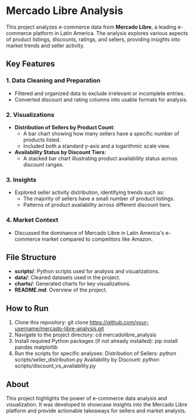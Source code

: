 # Mercado Libre Analysis

This project analyzes e-commerce data from **Mercado Libre**, a leading e-commerce platform in Latin America. The analysis explores various aspects of product listings, discounts, ratings, and sellers, providing insights into market trends and seller activity.

## Key Features

### 1. **Data Cleaning and Preparation**
- Filtered and organized data to exclude irrelevant or incomplete entries.
- Converted discount and rating columns into usable formats for analysis.

### 2. **Visualizations**
- **Distribution of Sellers by Product Count**:
  - A bar chart showing how many sellers have a specific number of products listed.
  - Included both a standard y-axis and a logarithmic scale view.
- **Availability Status by Discount Tiers**:
  - A stacked bar chart illustrating product availability status across discount ranges.

### 3. **Insights**
- Explored seller activity distribution, identifying trends such as:
  - The majority of sellers have a small number of product listings.
  - Patterns of product availability across different discount tiers.

### 4. **Market Context**
- Discussed the dominance of Mercado Libre in Latin America's e-commerce market compared to competitors like Amazon.

## File Structure
- **scripts/**: Python scripts used for analysis and visualizations.
- **data/**: Cleaned datasets used in the project.
- **charts/**: Generated charts for key visualizations.
- **README.md**: Overview of the project.

## How to Run
1. Clone this repository:
   git clone https://github.com/your-username/mercado-libre-analysis.git
2. Navigate to the project directory:
   cd mercadolibre_analysis
3. Install required Python packages (if not already installed):
   pip install pandas matplotlib
4. Run the scripts for specific analyses:
   Distribution of Sellers:
   python scripts/seller_distribution.py
   Availability by Discount:
   python scripts/discount_vs_availability.py
## About
  This project highlights the power of e-commerce data analysis and visualization. 
  It was developed to showcase insights into the Mercado Libre platform and provide actionable takeaways for sellers and market analysts.

